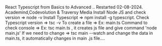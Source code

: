 React Typescript from Basics to Advanced ..
Restarted 02-08-2024.
Academind,Codevolution & Traversy Media
Install Node JS and check version => node -v
Install Typescript => npm install -g typescript.
Check Typescript version => tsc -v
To create a file => Ex: main.ts
Command to check console => Ex: tsc main.ts , it creates js file and give command 'node main.js'
If we need to change => tsc main --watch and change the data in main.ts, it automatically changes in main .js file....
